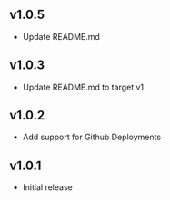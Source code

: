 ## v1.0.5

- Update README.md

## v1.0.3

- Update README.md to target v1

## v1.0.2

- Add support for Github Deployments

## v1.0.1

- Initial release
